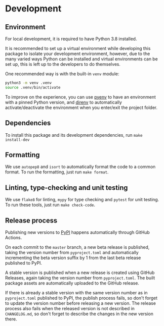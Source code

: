 # Development

## Environment

For local development, it is required to have Python 3.8 installed.

It is recommended to set up a virtual environment while developing this package to isolate your development environment,
however, due to the many varied ways Python can be installed and virtual environments can be set up,
this is left up to the developers to do themselves.

One recommended way is with the built-in `venv` module:

```bash
python3 -m venv .venv
source .venv/bin/activate
```

To improve on the experience, you can use [pyenv](https://github.com/pyenv/pyenv) to have an environment with a pinned Python version,
and [direnv](https://github.com/direnv/direnv) to automatically activate/deactivate the environment when you enter/exit the project folder.

## Dependencies

To install this package and its development dependencies, run `make install-dev`

## Formatting

We use `autopep8` and `isort` to automatically format the code to a common format. To run the formatting, just run `make format`.

## Linting, type-checking and unit testing

We use `flake8` for linting, `mypy` for type checking and `pytest` for unit testing. To run these tools, just run `make check-code`.

## Release process

Publishing new versions to [PyPI](https://pypi.org/project/apify-client) happens automatically through GitHub Actions.

On each commit to the `master` branch, a new beta release is published, taking the version number from `pyproject.toml`
and automatically incrementing the beta version suffix by 1 from the last beta release published to PyPI.

A stable version is published when a new release is created using GitHub Releases, again taking the version number from `pyproject.toml`.
The built package assets are automatically uploaded to the GitHub release.

If there is already a stable version with the same version number as in `pyproject.toml` published to PyPI, the publish process fails,
so don't forget to update the version number before releasing a new version.
The release process also fails when the released version is not described in `CHANGELOG.md`,
so don't forget to describe the changes in the new version there.
